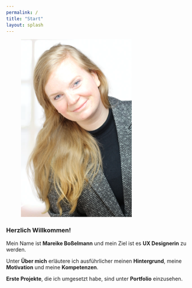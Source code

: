```yaml
---
permalink: /
title: "Start"
layout: splash
---
```


<figure style="width: 300px" class="align-right">
  <img src="https://github.com/mbosselmann/portfolio/blob/master/assets/images/uebermichbild.png?raw=true" alt="">
</figure> 

### Herzlich Willkommen!

Mein Name ist **Mareike Boßelmann** und mein Ziel ist es **UX Designerin** zu werden. 

Unter **Über mich** erläutere ich ausführlicher meinen **Hintergrund**, meine **Motivation** und meine **Kompetenzen**.

**Erste Projekte**, die ich umgesetzt habe, sind unter **Portfolio** einzusehen.
